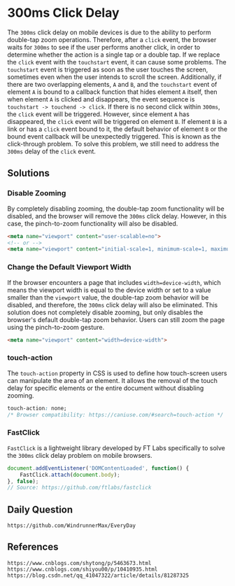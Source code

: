 # 300ms Click Delay
The `300ms` click delay on mobile devices is due to the ability to perform double-tap zoom operations. Therefore, after a `click` event, the browser waits for `300ms` to see if the user performs another click, in order to determine whether the action is a single tap or a double tap. If we replace the `click` event with the `touchstart` event, it can cause some problems. The `touchstart` event is triggered as soon as the user touches the screen, sometimes even when the user intends to scroll the screen. Additionally, if there are two overlapping elements, `A` and `B`, and the `touchstart` event of element `A` is bound to a callback function that hides element `A` itself, then when element `A` is clicked and disappears, the event sequence is `touchstart -> touchend -> click`. If there is no second click within `300ms`, the `click` event will be triggered. However, since element `A` has disappeared, the `click` event will be triggered on element `B`. If element `B` is a link or has a `click` event bound to it, the default behavior of element `B` or the bound event callback will be unexpectedly triggered. This is known as the click-through problem. To solve this problem, we still need to address the `300ms` delay of the `click` event.

## Solutions

### Disable Zooming
By completely disabling zooming, the double-tap zoom functionality will be disabled, and the browser will remove the `300ms` click delay. However, in this case, the pinch-to-zoom functionality will also be disabled.

```html
<meta name="viewport" content="user-scalable=no">
<!-- or -->
<meta name="viewport" content="initial-scale=1, minimum-scale=1, maximum-scale=1">
```

### Change the Default Viewport Width
If the browser encounters a page that includes `width=device-width`, which means the viewport width is equal to the device width or set to a value smaller than the `viewport` value, the double-tap zoom behavior will be disabled, and therefore, the `300ms` click delay will also be eliminated. This solution does not completely disable zooming, but only disables the browser's default double-tap zoom behavior. Users can still zoom the page using the pinch-to-zoom gesture.

```html
<meta name="viewport" content="width=device-width">
```

### touch-action
The `touch-action` property in CSS is used to define how touch-screen users can manipulate the area of an element. It allows the removal of the touch delay for specific elements or the entire document without disabling zooming.

```css
touch-action: none;
/* Browser compatibility: https://caniuse.com/#search=touch-action */
```

### FastClick
`FastClick` is a lightweight library developed by FT Labs specifically to solve the `300ms` click delay problem on mobile browsers.

```javascript
document.addEventListener('DOMContentLoaded', function() {
    FastClick.attach(document.body);
}, false);
// Source: https://github.com/ftlabs/fastclick
```

## Daily Question

```
https://github.com/WindrunnerMax/EveryDay
```

## References

```
https://www.cnblogs.com/shytong/p/5463673.html
https://www.cnblogs.com/shiyou00/p/10410935.html
https://blog.csdn.net/qq_41047322/article/details/81287325
```
